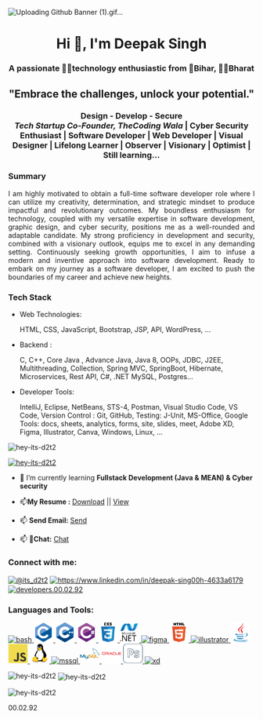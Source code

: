 ![Uploading Github Banner (1).gif…]()


<h1 align="center">Hi 👋, I'm Deepak Singh</h1>

<h3 align="center">A passionate 👨‍💻technology enthusiastic from 💌Bihar, 🫡💖Bharat</h3>

<h2 align="center">"Embrace the challenges, unlock your potential."</h2>

<h3 align="center"><b>Design - Develop - Secure</b> <br><em>Tech Startup Co-Founder, TheCoding Wala</em> | Cyber Security Enthusiast | Software Developer | Web Developer | Visual Designer | Lifelong Learner | Observer | Visionary | Optimist | Still learning...</h3>

<h3>Summary</h3>
<p align="justify">I am highly motivated to obtain a full-time software developer role where I can utilize my creativity, 
determination, and strategic mindset to produce impactful and revolutionary outcomes. My boundless enthusiasm for 
technology, coupled with my versatile expertise in software development, graphic design, and cyber security, positions 
me as a well-rounded and adaptable candidate. My strong proficiency in development and security, combined with a
visionary outlook, equips me to excel in any demanding setting. Continuously seeking growth opportunities, I aim to 
infuse a modern and inventive approach into software development. Ready to embark on my journey as a software 
developer, I am excited to push the boundaries of my career and achieve new heights.</p>

<h3>Tech Stack</h3>
<ul>
  <li >Web Technologies:</li>
  <p>HTML, CSS, JavaScript, Bootstrap, JSP, API, WordPress, ... </p>
  <li >Backend : </li>
  <p>C, C++, Core Java , Advance Java, Java 8, OOPs, JDBC, J2EE, Multithreading, Collection, Spring MVC, 
SpringBoot, Hibernate, Microservices, Rest API, C#, .NET MySQL, Postgres…</p>
  <li >Developer Tools:</li>
  <p>IntelliJ, Eclipse, NetBeans, STS-4, Postman, Visual Studio Code, VS Code, Version Control : Git, 
GitHub, Testing: J-Unit, MS-Office, Google Tools: docs, sheets, analytics, forms, site, slides, meet, Adobe XD, Figma, 
Illustrator, Canva, Windows, Linux, …</p>
</ul>
<p align="left"> <img src="https://komarev.com/ghpvc/?username=hey-its-d2t2&label=Profile%20views&color=0e75b6&style=flat" alt="hey-its-d2t2" /> </p>

<p align="left"> <a href="https://github.com/ryo-ma/github-profile-trophy"><img src="https://github-profile-trophy.vercel.app/?username=hey-its-d2t2" alt="hey-its-d2t2" /></a> </p>

- 🌱 I’m currently learning **Fullstack Development (Java & MEAN) & Cyber security**

- 📫**My Resume :**   <a href="https://drive.usercontent.google.com/u/0/uc?id=1UTKdlXf9AUDjvr-nk3ioOdoujvT3PAs-&export=download" target="_blank"> Download</a>    ||
<a href="https://drive.google.com/file/d/1UTKdlXf9AUDjvr-nk3ioOdoujvT3PAs-/view?usp=sharing" target="_blank"> View </a> 

- 📫 **Send Email:**   <a href="mailto:deepsinghkumar01@gmail.com" target="_blank"> Send</a>
  
- 📫 **💬Chat:**   <a href="https://wa.me/message/HB4MHCI4KAXMP1" target="_blank" visible="false"> Chat</a>

<h3 align="left">Connect with me:</h3>
<p align="left">
<a href="https://twitter.com/@its_d2t2" target="blank"><img align="center" src="https://raw.githubusercontent.com/rahuldkjain/github-profile-readme-generator/master/src/images/icons/Social/twitter.svg" alt="@its_d2t2" height="30" width="40" /></a>
<a href="https://linkedin.com/in/https://www.linkedin.com/in/deepak-sing00h-4633a6179" target="blank"><img align="center" src="https://raw.githubusercontent.com/rahuldkjain/github-profile-readme-generator/master/src/images/icons/Social/linked-in-alt.svg" alt="https://www.linkedin.com/in/deepak-sing00h-4633a6179" height="30" width="40" /></a>
<a href="https://instagram.com/developers.00.02.92" target="blank"><img align="center" src="https://raw.githubusercontent.com/rahuldkjain/github-profile-readme-generator/master/src/images/icons/Social/instagram.svg" alt="developers.00.02.92" height="30" width="40" /></a>
</p>

<h3 align="left">Languages and Tools:</h3>
<p align="left"> <a href="https://www.gnu.org/software/bash/" target="_blank" rel="noreferrer"> <img src="https://www.vectorlogo.zone/logos/gnu_bash/gnu_bash-icon.svg" alt="bash" width="40" height="40"/> </a> <a href="https://www.cprogramming.com/" target="_blank" rel="noreferrer"> <img src="https://raw.githubusercontent.com/devicons/devicon/master/icons/c/c-original.svg" alt="c" width="40" height="40"/> </a> <a href="https://www.w3schools.com/cpp/" target="_blank" rel="noreferrer"> <img src="https://raw.githubusercontent.com/devicons/devicon/master/icons/cplusplus/cplusplus-original.svg" alt="cplusplus" width="40" height="40"/> </a> <a href="https://www.w3schools.com/cs/" target="_blank" rel="noreferrer"> <img src="https://raw.githubusercontent.com/devicons/devicon/master/icons/csharp/csharp-original.svg" alt="csharp" width="40" height="40"/> </a> <a href="https://www.w3schools.com/css/" target="_blank" rel="noreferrer"> <img src="https://raw.githubusercontent.com/devicons/devicon/master/icons/css3/css3-original-wordmark.svg" alt="css3" width="40" height="40"/> </a> <a href="https://dotnet.microsoft.com/" target="_blank" rel="noreferrer"> <img src="https://raw.githubusercontent.com/devicons/devicon/master/icons/dot-net/dot-net-original-wordmark.svg" alt="dotnet" width="40" height="40"/> </a> <a href="https://www.figma.com/" target="_blank" rel="noreferrer"> <img src="https://www.vectorlogo.zone/logos/figma/figma-icon.svg" alt="figma" width="40" height="40"/> </a> <a href="https://www.w3.org/html/" target="_blank" rel="noreferrer"> <img src="https://raw.githubusercontent.com/devicons/devicon/master/icons/html5/html5-original-wordmark.svg" alt="html5" width="40" height="40"/> </a> <a href="https://www.adobe.com/in/products/illustrator.html" target="_blank" rel="noreferrer"> <img src="https://www.vectorlogo.zone/logos/adobe_illustrator/adobe_illustrator-icon.svg" alt="illustrator" width="40" height="40"/> </a> <a href="https://www.java.com" target="_blank" rel="noreferrer"> <img src="https://raw.githubusercontent.com/devicons/devicon/master/icons/java/java-original.svg" alt="java" width="40" height="40"/> </a> <a href="https://developer.mozilla.org/en-US/docs/Web/JavaScript" target="_blank" rel="noreferrer"> <img src="https://raw.githubusercontent.com/devicons/devicon/master/icons/javascript/javascript-original.svg" alt="javascript" width="40" height="40"/> </a> <a href="https://www.linux.org/" target="_blank" rel="noreferrer"> <img src="https://raw.githubusercontent.com/devicons/devicon/master/icons/linux/linux-original.svg" alt="linux" width="40" height="40"/> </a> <a href="https://www.microsoft.com/en-us/sql-server" target="_blank" rel="noreferrer"> <img src="https://www.svgrepo.com/show/303229/microsoft-sql-server-logo.svg" alt="mssql" width="40" height="40"/> </a> <a href="https://www.mysql.com/" target="_blank" rel="noreferrer"> <img src="https://raw.githubusercontent.com/devicons/devicon/master/icons/mysql/mysql-original-wordmark.svg" alt="mysql" width="40" height="40"/> </a> <a href="https://www.oracle.com/" target="_blank" rel="noreferrer"> <img src="https://raw.githubusercontent.com/devicons/devicon/master/icons/oracle/oracle-original.svg" alt="oracle" width="40" height="40"/> </a> <a href="https://www.photoshop.com/en" target="_blank" rel="noreferrer"> <img src="https://raw.githubusercontent.com/devicons/devicon/master/icons/photoshop/photoshop-line.svg" alt="photoshop" width="40" height="40"/> </a> <a href="https://www.adobe.com/products/xd.html" target="_blank" rel="noreferrer"> <img src="https://cdn.worldvectorlogo.com/logos/adobe-xd.svg" alt="xd" width="40" height="40"/> </a> </p>

<p><img align="left" src="https://github-readme-stats.vercel.app/api/top-langs?username=hey-its-d2t2&show_icons=true&locale=en&layout=compact" alt="hey-its-d2t2" /></p>

<p>&nbsp;<img align="center" src="https://github-readme-stats.vercel.app/api?username=hey-its-d2t2&show_icons=true&locale=en" alt="hey-its-d2t2" /></p>

<p><img align="center" src="https://github-readme-streak-stats.herokuapp.com/?user=hey-its-d2t2&" alt="hey-its-d2t2" /></p>
<article>00.02.92</article>
